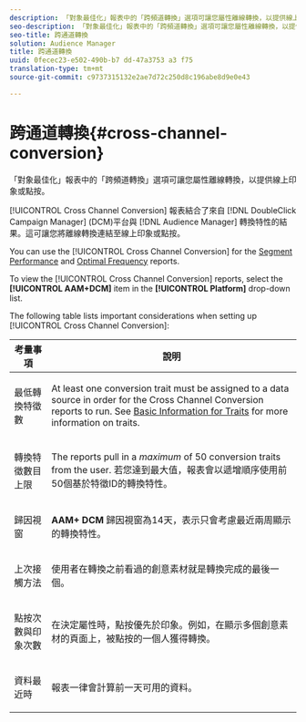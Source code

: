 ```yaml
---
description: 「對象最佳化」報表中的「跨頻道轉換」選項可讓您屬性離線轉換，以提供線上印象或點按。
seo-description: 「對象最佳化」報表中的「跨頻道轉換」選項可讓您屬性離線轉換，以提供線上印象或點按。
seo-title: 跨通道轉換
solution: Audience Manager
title: 跨通道轉換
uuid: 0fecec23-e502-490b-b7 dd-47a3753 a3 f75
translation-type: tm+mt
source-git-commit: c9737315132e2ae7d72c250d8c196abe8d9e0e43

---
```



# 跨通道轉換{#cross-channel-conversion}

「對象最佳化」報表中的「跨頻道轉換」選項可讓您屬性離線轉換，以提供線上印象或點按。

[!UICONTROL Cross Channel Conversion] 報表結合了來自 [!DNL DoubleClick Campaign Manager] (DCM)平台與 [!DNL Audience Manager] 轉換特性的結果。這可讓您將離線轉換連結至線上印象或點按。

You can use the [!UICONTROL Cross Channel Conversion] for the [Segment Performance](../../../reporting/audience-optimization-reports/aor-advertisers/segment-performance.md) and [Optimal Frequency](../../../reporting/audience-optimization-reports/aor-advertisers/optimal-frequency.md) reports.

To view the [!UICONTROL Cross Channel Conversion] reports, select the **[!UICONTROL AAM+DCM]** item in the **[!UICONTROL Platform]** drop-down list.

The following table lists important considerations when setting up [!UICONTROL Cross Channel Conversion]:

<table id="table_62590B4AB7624B619EC9AA8FF89722C9"> 
 <thead> 
  <tr> 
   <th class="entry"> 考量事項 </th> 
   <th class="entry"> 說明 </th> 
  </tr> 
 </thead>
 <tbody> 
  <tr> 
   <td colname="col01"> <p>最低轉換特徵數 </p> </td> 
   <td colname="col1"> <p>At least one conversion trait must be assigned to a data source in order for the <span class="wintitle"> Cross Channel Conversion</span> reports to run. See <a href="../../../features/traits/create-onboarded-rule-based-traits.md"> Basic Information for Traits</a> for more information on traits. </p> </td> 
  </tr> 
  <tr> 
   <td colname="col01"> <p>轉換特徵數目上限 </p> </td> 
   <td colname="col1"> <p>The reports pull in a <i>maximum</i> of 50 conversion traits from the user. 若您達到最大值，報表會以遞增順序使用前50個基於特徵ID的轉換特性。 </p> </td> 
  </tr> 
  <tr> 
   <td> <p>歸因視窗 </p> </td> 
   <td> <p> <b><span class="uicontrol"> AAM+ DCM</span></b> 歸因視窗為14天，表示只會考慮最近兩周顯示的轉換特性。 </p> </td> 
  </tr> 
  <tr> 
   <td> <p>上次接觸方法 </p> </td> 
   <td> <p>使用者在轉換之前看過的創意素材就是轉換完成的最後一個。 </p> </td> 
  </tr> 
  <tr> 
   <td> <p>點按次數與印象次數 </p> </td> 
   <td> <p>在決定屬性時，點按優先於印象。例如，在顯示多個創意素材的頁面上，被點按的一個人獲得轉換。 </p> </td> 
  </tr> 
  <tr> 
   <td> <p>資料最近時 </p> </td> 
   <td> <p>報表一律會計算前一天可用的資料。 </p> </td> 
  </tr> 
 </tbody> 
</table>
